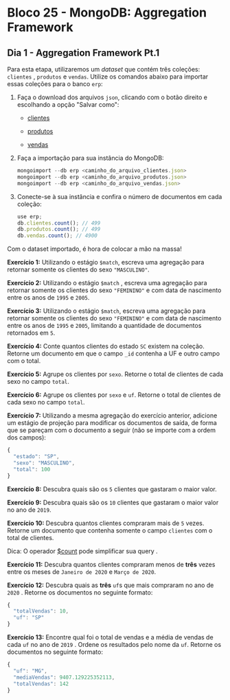 # Bloco 25 - MongoDB: Aggregation Framework

## Dia 1 - Aggregation Framework Pt.1

Para esta etapa, utilizaremos um _dataset_ que contém três coleções: `clientes` , `produtos` e `vendas`. Utilize os comandos abaixo para importar essas coleções para o banco `erp`:

1. Faça o download dos arquivos `json`, clicando com o botão direito e escolhando a opção "Salvar como":

   - [clientes](https://s3.us-east-2.amazonaws.com/assets.app.betrybe.com/back-end/mongodb/aggregation-framework/part-1/clientes-b41ac10693375ca85847468d9071f788.json)

   - [produtos](https://s3.us-east-2.amazonaws.com/assets.app.betrybe.com/back-end/mongodb/aggregation-framework/part-1/produtos-0a039404ac00200fe4a948986caf26c2.json)

   - [vendas](https://s3.us-east-2.amazonaws.com/assets.app.betrybe.com/back-end/mongodb/aggregation-framework/part-1/vendas-3e516ade3d00b07e1163e9be4e81bf37.json)

2. Faça a importação para sua instância do MongoDB:

   ```js
   mongoimport --db erp <caminho_do_arquivo_clientes.json>
   mongoimport --db erp <caminho_do_arquivo_produtos.json>
   mongoimport --db erp <caminho_do_arquivo_vendas.json>
   ```

3. Conecte-se à sua instância e confira o número de documentos em cada coleção:

   ```js
   use erp;
   db.clientes.count(); // 499
   db.produtos.count(); // 499
   db.vendas.count(); // 4900
   ```

Com o dataset importado, é hora de colocar a mão na massa!

**Exercício 1:** Utilizando o estágio `$match`, escreva uma agregação para retornar somente os clientes do sexo `"MASCULINO"`.

**Exercício 2:** Utilizando o estágio `$match` , escreva uma agregação para retornar somente os clientes do sexo `"FEMININO"` e com data de nascimento entre os anos de `1995` e `2005`.

**Exercício 3:** Utilizando o estágio `$match`, escreva uma agregação para retornar somente os clientes do sexo `"FEMININO"` e com data de nascimento entre os anos de `1995` e `2005`, limitando a quantidade de documentos retornados em `5`.

**Exercício 4:** Conte quantos clientes do estado `SC` existem na coleção. Retorne um documento em que o campo `_id` contenha a UF e outro campo com o total.

**Exercício 5:** Agrupe os clientes por `sexo`. Retorne o total de clientes de cada sexo no campo `total`.

**Exercício 6:** Agrupe os clientes por `sexo` e `uf`. Retorne o total de clientes de cada sexo no campo `total`.

**Exercício 7:** Utilizando a mesma agregação do exercício anterior, adicione um estágio de projeção para modificar os documentos de saída, de forma que se pareçam com o documento a seguir (não se importe com a ordem dos campos):

```js
{
  "estado": "SP",
  "sexo": "MASCULINO",
  "total": 100
}
```

**Exercício 8:** Descubra quais são os `5` clientes que gastaram o maior valor.

**Exercício 9:** Descubra quais são os `10` clientes que gastaram o maior valor no ano de `2019`.

**Exercício 10:** Descubra quantos clientes compraram mais de `5` vezes. Retorne um documento que contenha somente o campo `clientes` com o total de clientes.

Dica: O operador [$count](https://docs.mongodb.com/manual/reference/operator/aggregation/count/#pipe._S_count) pode simplificar sua query .

**Exercício 11:** Descubra quantos clientes compraram menos de **três** vezes entre os meses de `Janeiro de 2020` e `Março de 2020`.

**Exercício 12:** Descubra quais as **três** `uf`s que mais compraram no ano de `2020` . Retorne os documentos no seguinte formato:

```js
{
  "totalVendas": 10,
  "uf": "SP"
}
```

**Exercício 13:** Encontre qual foi o total de vendas e a média de vendas de cada `uf` no ano de `2019` . Ordene os resultados pelo nome da `uf`. Retorne os documentos no seguinte formato:

```js
{
  "uf": "MG",
  "mediaVendas": 9407.129225352113,
  "totalVendas": 142
}
```
